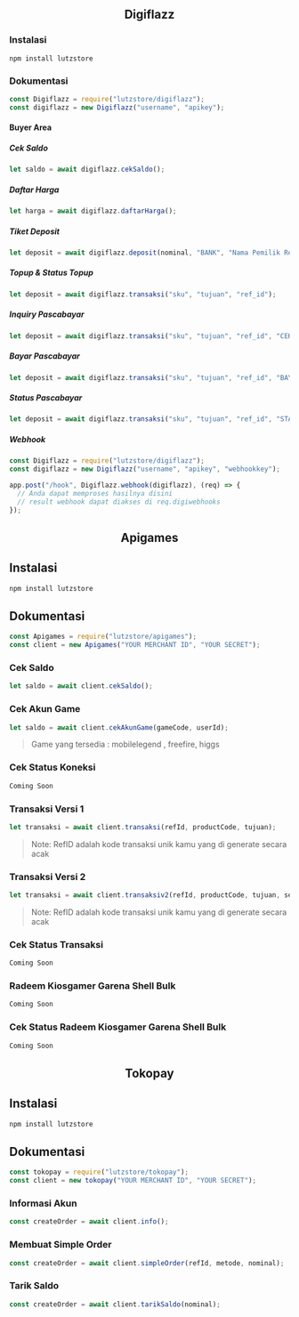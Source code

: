 <!-- DIGIFLAZZ -->

## <center>Digiflazz</center>

### Instalasi

`npm install lutzstore`

### Dokumentasi

```js
const Digiflazz = require("lutzstore/digiflazz");
const digiflazz = new Digiflazz("username", "apikey");
```

#### Buyer Area

##### Cek Saldo

```js
let saldo = await digiflazz.cekSaldo();
```

##### Daftar Harga

```js
let harga = await digiflazz.daftarHarga();
```

##### Tiket Deposit

```js
let deposit = await digiflazz.deposit(nominal, "BANK", "Nama Pemilik Rekening");
```

##### Topup & Status Topup

```js
let deposit = await digiflazz.transaksi("sku", "tujuan", "ref_id");
```

##### Inquiry Pascabayar

```js
let deposit = await digiflazz.transaksi("sku", "tujuan", "ref_id", "CEK");
```

##### Bayar Pascabayar

```js
let deposit = await digiflazz.transaksi("sku", "tujuan", "ref_id", "BAYAR");
```

##### Status Pascabayar

```js
let deposit = await digiflazz.transaksi("sku", "tujuan", "ref_id", "STATUS");
```

##### Webhook

```js
const Digiflazz = require("lutzstore/digiflazz");
const digiflazz = new Digiflazz("username", "apikey", "webhookkey");

app.post("/hook", Digiflazz.webhook(digiflazz), (req) => {
  // Anda dapat memproses hasilnya disini
  // result webhook dapat diakses di req.digiwebhooks
});
```

<!-- APIGAMES -->

## <center>Apigames</center>

## Instalasi

```bash
npm install lutzstore
```

## Dokumentasi

```js
const Apigames = require("lutzstore/apigames");
const client = new Apigames("YOUR MERCHANT ID", "YOUR SECRET");
```

### Cek Saldo

```js
let saldo = await client.cekSaldo();
```

### Cek Akun Game

```js
let saldo = await client.cekAkunGame(gameCode, userId);
```

> Game yang tersedia : mobilelegend , freefire, higgs

### Cek Status Koneksi

```js
Coming Soon
```

### Transaksi Versi 1

```js
let transaksi = await client.transaksi(refId, productCode, tujuan);
```

> Note:
> RefID adalah kode transaksi unik kamu yang di generate secara acak

### Transaksi Versi 2

```js
let transaksi = await client.transaksiv2(refId, productCode, tujuan, serverId);
```

> Note:
> RefID adalah kode transaksi unik kamu yang di generate secara acak

### Cek Status Transaksi

```js
Coming Soon
```

### Radeem Kiosgamer Garena Shell Bulk

```js
Coming Soon
```

### Cek Status Radeem Kiosgamer Garena Shell Bulk

```js
Coming Soon
```

<!-- TOKOPAY -->

## <center>Tokopay</center>

## Instalasi

```bash
npm install lutzstore
```

## Dokumentasi

```js
const tokopay = require("lutzstore/tokopay");
const client = new tokopay("YOUR MERCHANT ID", "YOUR SECRET");
```

### Informasi Akun

```js
const createOrder = await client.info();
```

### Membuat Simple Order

```js
const createOrder = await client.simpleOrder(refId, metode, nominal);
```

### Tarik Saldo

```js
const createOrder = await client.tarikSaldo(nominal);
```
